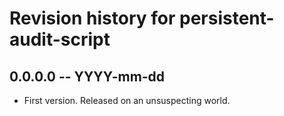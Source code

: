 # Revision history for persistent-audit-script

## 0.0.0.0  -- YYYY-mm-dd

* First version. Released on an unsuspecting world.
